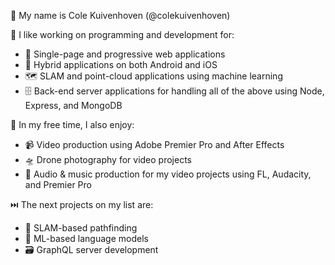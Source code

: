 👋 My name is Cole Kuivenhoven (@colekuivenhoven)


💖 I like working on programming and development for:
- 📄 Single-page and progressive web applications
- 📲 Hybrid applications on both Android and iOS
- 🗺️ SLAM and point-cloud applications using machine learning
- 🗄️ Back-end server applications for handling all of the above using Node, Express, and MongoDB


💞 In my free time, I also enjoy:
- 📹 Video production using Adobe Premier Pro and After Effects
- 🛸 Drone photography for video projects
- 🎹 Audio & music production for my video projects using FL, Audacity, and Premier Pro


⏭️ The next projects on my list are:
- 🤖 SLAM-based pathfinding
- 💬 ML-based language models
- 🗃️ GraphQL server development

<!---
colekuivenhoven/colekuivenhoven is a ✨ special ✨ repository because its `README.md` (this file) appears on your GitHub profile.
You can click the Preview link to take a look at your changes.
--->
